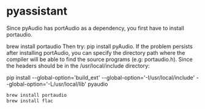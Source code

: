 # pyassistant

Since pyAudio has portAudio as a dependency, you first have to install portaudio.

brew install portaudio
Then try: pip install pyAudio. If the problem persists after installing portAudio, you can specify the directory path where the compiler will be able to find the source programs (e.g: portaudio.h). Since the headers should be in the /usr/local/include directory:

pip install --global-option='build_ext' --global-option='-I/usr/local/include' --global-option='-L/usr/local/lib' pyaudio


```bash
brew install portaudio
brew install flac
```